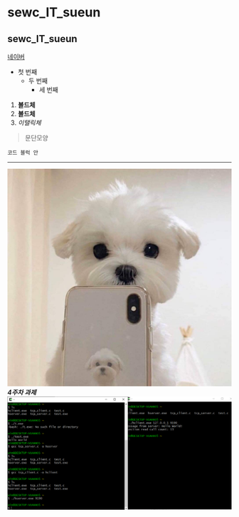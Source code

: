 # sewc_IT_sueun
## sewc_IT_sueun

[네이버](https://www.naver.com/)

- 첫 번째
  - 두 번째
    - 세 번째
    
1. **볼드체**
2. __볼드체__
3. *이탤릭체*

>문단모양
>
```
코드 블럭 안
```
* * *
<img width="" height="" src="./png/말티즈.jpeg"></img>
***4주차 과제***
<img width="" height="" src="./png/4주차과제.PNG"></img>
